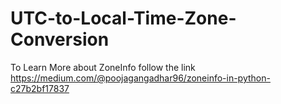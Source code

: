 # UTC-to-Local-Time-Zone-Conversion

To Learn More about ZoneInfo follow the link <br/>
https://medium.com/@poojagangadhar96/zoneinfo-in-python-c27b2bf17837
